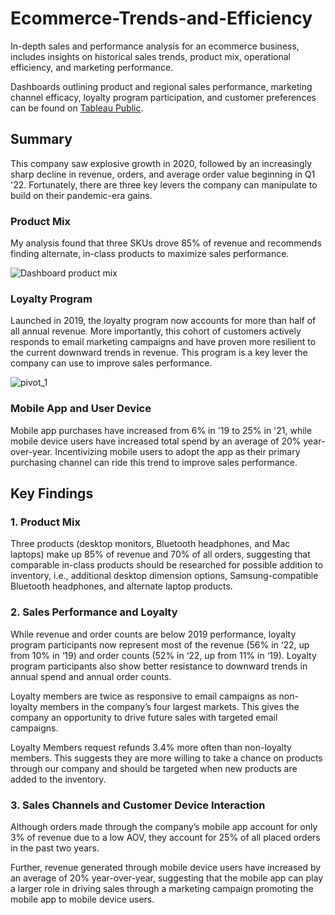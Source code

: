 # Ecommerce-Trends-and-Efficiency
In-depth sales and performance analysis for an ecommerce business, includes insights on historical sales trends, product mix, operational efficiency, and marketing performance.

Dashboards outlining product and regional sales performance, marketing channel efficacy, loyalty program participation, and customer preferences can be found on [Tableau Public](https://public.tableau.com/app/profile/pat.t6818/viz/EcommerceDashboards/ElistPerfomanceDashboards?publish=yes).
## Summary
This company saw explosive growth in 2020, followed by an increasingly sharp decline in revenue, orders, and average order value beginning in Q1 '22. Fortunately, there are three key levers the company can manipulate to build on their pandemic-era gains. 
### **Product Mix** 
My analysis found that three SKUs drove 85% of revenue and recommends finding alternate, in-class products to maximize sales performance.

![Dashboard product mix](https://github.com/Pat-T1/Ecommerce-Trends-and-Efficiency/assets/126030503/836f424f-6fac-4212-ae69-8284f0b22537)

### **Loyalty Program** 
Launched in 2019, the loyalty program now accounts for more than half of all annual revenue. More importantly, this cohort of customers actively responds to email marketing campaigns and have proven more resilient to the current downward trends in revenue. This program is a key lever the company can use to improve sales performance.

![pivot_1](https://github.com/Pat-T1/Ecommerce-Trends-and-Efficiency/assets/126030503/e57241f4-1dbd-445e-8322-e5338bd92af0)

### **Mobile App and User Device** 
Mobile app purchases have increased from 6% in '19 to 25% in '21, while mobile device users have increased total spend by an average of 20% year-over-year. Incentivizing mobile users to adopt the app as their primary purchasing channel can ride this trend to improve sales performance.

## Key Findings
### **1.	Product Mix**
Three products (desktop monitors, Bluetooth headphones, and Mac laptops) make up 85% of revenue and 70% of all orders, suggesting that comparable in-class products should be researched for possible addition to inventory, i.e., additional desktop dimension options, Samsung-compatible Bluetooth headphones, and alternate laptop products.

### **2.	Sales Performance and Loyalty**
While revenue and order counts are below 2019 performance, loyalty program participants now represent most of the revenue (56% in ‘22, up from 10% in ‘19) and order counts (52% in ‘22, up from 11% in ‘19). Loyalty program participants also show better resistance to downward trends in annual spend and annual order counts.

Loyalty members are twice as responsive to email campaigns as non-loyalty members in the company’s four largest markets. This gives the company an opportunity to drive future sales with targeted email campaigns.

Loyalty Members request refunds 3.4% more often than non-loyalty members. This suggests they are more willing to take a chance on products through our company and should be targeted when new products are added to the inventory.

### **3.	Sales Channels and Customer Device Interaction**
Although orders made through the company’s mobile app account for only 3% of revenue due to a low AOV, they account for 25% of all placed orders in the past two years.

Further, revenue generated through mobile device users have increased by an average of 20% year-over-year, suggesting that the mobile app can play a larger role in driving sales through a marketing campaign promoting the mobile app to mobile device users.
